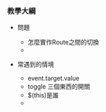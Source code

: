 ### 教學大綱

* 問題
  - 怎麼實作Route之間的切換
  - 


* 常遇到的情境
  - event.target.value
  - toggle 三個東西的開關
  - $(this)是誰
  - 
